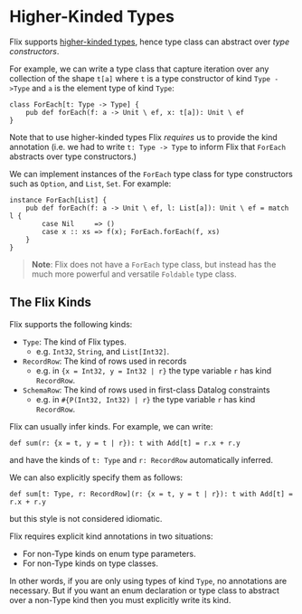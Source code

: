 # Higher-Kinded Types

Flix supports [higher-kinded
types](https://en.wikipedia.org/wiki/Kind_(type_theory)), hence type class can
abstract over _type constructors_. 

For example, we can write a type class that capture iteration over any
collection of the shape `t[a]` where `t` is a type constructor of kind
 `Type ->Type` and `a` is the element type of kind `Type`:

```flix
class ForEach[t: Type -> Type] {
    pub def forEach(f: a -> Unit \ ef, x: t[a]): Unit \ ef
}
```

Note that to use higher-kinded types Flix _requires_ us to provide the kind
annotation (i.e. we had to write `t: Type -> Type` to inform Flix that `ForEach`
abstracts over type constructors.)

We can implement instances of the `ForEach` type class for type constructors
such as `Option`, and `List`, `Set`. For example:

```flix
instance ForEach[List] {
    pub def forEach(f: a -> Unit \ ef, l: List[a]): Unit \ ef = match l {
        case Nil     => ()
        case x :: xs => f(x); ForEach.forEach(f, xs)
    }
}
```

> **Note**: Flix does not have a `ForEach` type class, but instead has the much
> more powerful and versatile `Foldable` type class. 

## The Flix Kinds

Flix supports the following kinds:

- `Type`: The kind of Flix types.
    - e.g. `Int32`, `String`, and `List[Int32]`.
- `RecordRow`: The kind of rows used in records 
    - e.g. in `{x = Int32, y = Int32 | r}` the type variable `r` has kind `RecordRow`.
- `SchemaRow`: The kind of rows used in first-class Datalog constraints
    - e.g. in `#{P(Int32, Int32) | r}` the type variable `r` has kind `RecordRow`.

Flix can usually infer kinds. For example, we can write:

```flix
def sum(r: {x = t, y = t | r}): t with Add[t] = r.x + r.y
```

and have the kinds of `t: Type` and `r: RecordRow` automatically inferred.

We can also explicitly specify them as follows:

```flix
def sum[t: Type, r: RecordRow](r: {x = t, y = t | r}): t with Add[t] = r.x + r.y
```

but this style is not considered idiomatic.

Flix requires explicit kind annotations in two situations:

- For non-Type kinds on enum type parameters.
- For non-Type kinds on type classes.

In other words, if you are only using types of kind `Type`, no annotations are
necessary. But if you want an enum declaration or type class to abstract over a
non-Type kind then you must explicitly write its kind. 